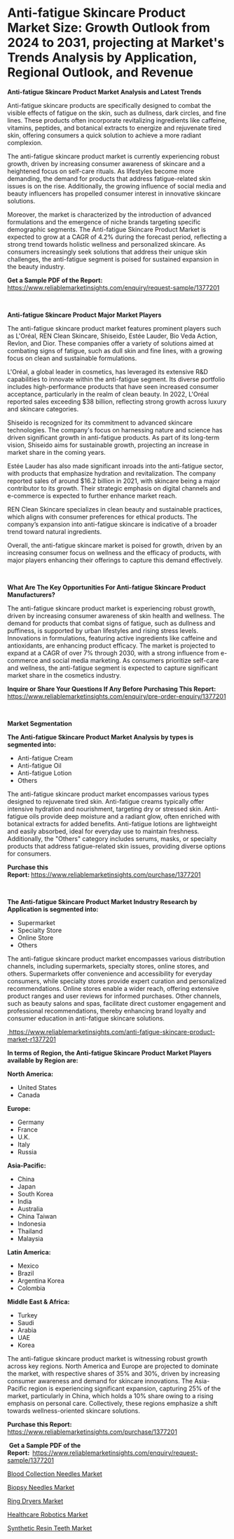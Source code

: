 <p><h1>Anti-fatigue Skincare Product Market Size: Growth Outlook from 2024 to 2031, projecting at Market's Trends Analysis by Application, Regional Outlook, and Revenue</h1></p><p><strong>Anti-fatigue Skincare Product Market Analysis and Latest Trends</strong></p>
<p><p>Anti-fatigue skincare products are specifically designed to combat the visible effects of fatigue on the skin, such as dullness, dark circles, and fine lines. These products often incorporate revitalizing ingredients like caffeine, vitamins, peptides, and botanical extracts to energize and rejuvenate tired skin, offering consumers a quick solution to achieve a more radiant complexion.</p><p>The anti-fatigue skincare product market is currently experiencing robust growth, driven by increasing consumer awareness of skincare and a heightened focus on self-care rituals. As lifestyles become more demanding, the demand for products that address fatigue-related skin issues is on the rise. Additionally, the growing influence of social media and beauty influencers has propelled consumer interest in innovative skincare solutions.</p><p>Moreover, the market is characterized by the introduction of advanced formulations and the emergence of niche brands targeting specific demographic segments. The Anti-fatigue Skincare Product Market is expected to grow at a CAGR of 4.2% during the forecast period, reflecting a strong trend towards holistic wellness and personalized skincare. As consumers increasingly seek solutions that address their unique skin challenges, the anti-fatigue segment is poised for sustained expansion in the beauty industry.</p></p>
<p><strong>Get a Sample PDF of the Report:&nbsp;</strong> <a href="https://www.reliablemarketinsights.com/enquiry/request-sample/1377201?utm_campaign=1400&utm_medium=2&utm_source=Github&utm_content=ia&utm_term=23102024&utm_id=anti-fatigue-skincare-product">https://www.reliablemarketinsights.com/enquiry/request-sample/1377201</a></p>
<p>&nbsp;</p>
<p><strong>Anti-fatigue Skincare Product Major Market Players</strong></p>
<p><p>The anti-fatigue skincare product market features prominent players such as L'Oréal, REN Clean Skincare, Shiseido, Estée Lauder, Bio Veda Action, Revlon, and Dior. These companies offer a variety of solutions aimed at combating signs of fatigue, such as dull skin and fine lines, with a growing focus on clean and sustainable formulations.</p><p>L'Oréal, a global leader in cosmetics, has leveraged its extensive R&D capabilities to innovate within the anti-fatigue segment. Its diverse portfolio includes high-performance products that have seen increased consumer acceptance, particularly in the realm of clean beauty. In 2022, L'Oréal reported sales exceeding $38 billion, reflecting strong growth across luxury and skincare categories. </p><p>Shiseido is recognized for its commitment to advanced skincare technologies. The company's focus on harnessing nature and science has driven significant growth in anti-fatigue products. As part of its long-term vision, Shiseido aims for sustainable growth, projecting an increase in market share in the coming years.</p><p>Estée Lauder has also made significant inroads into the anti-fatigue sector, with products that emphasize hydration and revitalization. The company reported sales of around $16.2 billion in 2021, with skincare being a major contributor to its growth. Their strategic emphasis on digital channels and e-commerce is expected to further enhance market reach.</p><p>REN Clean Skincare specializes in clean beauty and sustainable practices, which aligns with consumer preferences for ethical products. The company’s expansion into anti-fatigue skincare is indicative of a broader trend toward natural ingredients.</p><p>Overall, the anti-fatigue skincare market is poised for growth, driven by an increasing consumer focus on wellness and the efficacy of products, with major players enhancing their offerings to capture this demand effectively.</p></p>
<p>&nbsp;</p>
<p><strong>What Are The Key Opportunities For Anti-fatigue Skincare Product Manufacturers?</strong></p>
<p><p>The anti-fatigue skincare product market is experiencing robust growth, driven by increasing consumer awareness of skin health and wellness. The demand for products that combat signs of fatigue, such as dullness and puffiness, is supported by urban lifestyles and rising stress levels. Innovations in formulations, featuring active ingredients like caffeine and antioxidants, are enhancing product efficacy. The market is projected to expand at a CAGR of over 7% through 2030, with a strong influence from e-commerce and social media marketing. As consumers prioritize self-care and wellness, the anti-fatigue segment is expected to capture significant market share in the cosmetics industry.</p></p>
<p><strong>Inquire or Share Your Questions If Any Before Purchasing This Report:</strong> <a href="https://www.reliablemarketinsights.com/enquiry/pre-order-enquiry/1377201?utm_campaign=1400&utm_medium=2&utm_source=Github&utm_content=ia&utm_term=23102024&utm_id=anti-fatigue-skincare-product">https://www.reliablemarketinsights.com/enquiry/pre-order-enquiry/1377201</a></p>
<p>&nbsp;</p>
<p><strong>Market Segmentation</strong></p>
<p><strong>The Anti-fatigue Skincare Product Market Analysis by types is segmented into:</strong></p>
<p><ul><li>Anti-fatigue Cream</li><li>Anti-fatigue Oil</li><li>Anti-fatigue Lotion</li><li>Others</li></ul></p>
<p><p>The anti-fatigue skincare product market encompasses various types designed to rejuvenate tired skin. Anti-fatigue creams typically offer intensive hydration and nourishment, targeting dry or stressed skin. Anti-fatigue oils provide deep moisture and a radiant glow, often enriched with botanical extracts for added benefits. Anti-fatigue lotions are lightweight and easily absorbed, ideal for everyday use to maintain freshness. Additionally, the "Others" category includes serums, masks, or specialty products that address fatigue-related skin issues, providing diverse options for consumers.</p></p>
<p><strong>Purchase this Report:&nbsp;</strong><a href="https://www.reliablemarketinsights.com/purchase/1377201?utm_campaign=1400&utm_medium=2&utm_source=Github&utm_content=ia&utm_term=23102024&utm_id=anti-fatigue-skincare-product">https://www.reliablemarketinsights.com/purchase/1377201</a></p>
<p>&nbsp;</p>
<p><strong>The Anti-fatigue Skincare Product Market Industry Research by Application is segmented into:</strong></p>
<p><ul><li>Supermarket</li><li>Specialty Store</li><li>Online Store</li><li>Others</li></ul></p>
<p><p>The anti-fatigue skincare product market encompasses various distribution channels, including supermarkets, specialty stores, online stores, and others. Supermarkets offer convenience and accessibility for everyday consumers, while specialty stores provide expert curation and personalized recommendations. Online stores enable a wider reach, offering extensive product ranges and user reviews for informed purchases. Other channels, such as beauty salons and spas, facilitate direct customer engagement and professional recommendations, thereby enhancing brand loyalty and consumer education in anti-fatigue skincare solutions.</p></p>
<p><a href="https://www.reliablemarketinsights.com/anti-fatigue-skincare-product-market-r1377201?utm_campaign=1400&utm_medium=2&utm_source=Github&utm_content=ia&utm_term=23102024&utm_id=anti-fatigue-skincare-product">&nbsp;https://www.reliablemarketinsights.com/anti-fatigue-skincare-product-market-r1377201</a></p>
<p><strong>In terms of Region, the Anti-fatigue Skincare Product Market Players available by Region are:</strong></p>
<p>
    <p> <strong> North America: </strong>
        <ul>
            <li>United States</li>
            <li>Canada</li>
        </ul>
        </p> 
    <p> <strong> Europe: </strong>
        <ul>
            <li>Germany</li>
            <li>France</li>
            <li>U.K.</li>
            <li>Italy</li>
            <li>Russia</li>
        </ul>
        </p> 
    <p> <strong> Asia-Pacific: </strong>
        <ul>
            <li>China</li>
            <li>Japan</li>
            <li>South Korea</li>
            <li>India</li>
            <li>Australia</li>
            <li>China Taiwan</li>
            <li>Indonesia</li>
            <li>Thailand</li>
            <li>Malaysia</li>
        </ul>
        </p> 
    <p> <strong> Latin America: </strong>
        <ul>
            <li>Mexico</li>
            <li>Brazil</li>
            <li>Argentina Korea</li>
            <li>Colombia</li>
        </ul>
        </p> 
    <p> <strong> Middle East & Africa: </strong>
        <ul>
            <li>Turkey</li>
            <li>Saudi</li>
            <li>Arabia</li>
            <li>UAE</li>
            <li>Korea</li>
        </ul>
    </p>
    </p>
<p><p>The anti-fatigue skincare product market is witnessing robust growth across key regions. North America and Europe are projected to dominate the market, with respective shares of 35% and 30%, driven by increasing consumer awareness and demand for skincare innovations. The Asia-Pacific region is experiencing significant expansion, capturing 25% of the market, particularly in China, which holds a 10% share owing to a rising emphasis on personal care. Collectively, these regions emphasize a shift towards wellness-oriented skincare solutions.</p></p>
<p><strong>Purchase this Report: </strong><a href="https://www.reliablemarketinsights.com/purchase/1377201?utm_campaign=1400&utm_medium=2&utm_source=Github&utm_content=ia&utm_term=23102024&utm_id=anti-fatigue-skincare-product">https://www.reliablemarketinsights.com/purchase/1377201</a></p>
<p>&nbsp;<strong>Get a Sample PDF of the Report:&nbsp;&nbsp;</strong><a href="https://www.reliablemarketinsights.com/enquiry/request-sample/1377201?utm_campaign=1400&utm_medium=2&utm_source=Github&utm_content=ia&utm_term=23102024&utm_id=anti-fatigue-skincare-product">https://www.reliablemarketinsights.com/enquiry/request-sample/1377201</a></p>
<p><strong></strong></p>
<p><p><a href="https://www.linkedin.com/pulse/blood-collection-needles-industry-resonance-105-amplification-vamsc?utm_campaign=1400&utm_medium=2&utm_source=Github&utm_content=ia&utm_term=23102024&utm_id=anti-fatigue-skincare-product">Blood Collection Needles Market</a></p><p><a href="https://www.linkedin.com/pulse/digital-transformation-biopsy-needles-industry-market-opportunities-iaj0c?utm_campaign=1400&utm_medium=2&utm_source=Github&utm_content=ia&utm_term=23102024&utm_id=anti-fatigue-skincare-product">Biopsy Needles Market</a></p><p><a href="https://issuu.com/reportprime-2/docs/ring-dryers-market-size-2030.pptx_710eb98089b76a?utm_campaign=1400&utm_medium=2&utm_source=Github&utm_content=ia&utm_term=23102024&utm_id=anti-fatigue-skincare-product">Ring Dryers Market</a></p><p><a href="https://www.linkedin.com/pulse/global-healthcare-robotics-market-opportunities-forecast-jrz9c?utm_campaign=1400&utm_medium=2&utm_source=Github&utm_content=ia&utm_term=23102024&utm_id=anti-fatigue-skincare-product">Healthcare Robotics Market</a></p><p><a href="https://www.linkedin.com/pulse/synthetic-resin-teeth-market-global-trends-forecast-2024-3xgpc?utm_campaign=1400&utm_medium=2&utm_source=Github&utm_content=ia&utm_term=23102024&utm_id=anti-fatigue-skincare-product">Synthetic Resin Teeth Market</a></p></p>
